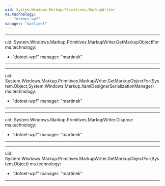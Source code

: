 ```yaml
---
uid: System.Windows.Markup.Primitives.MarkupWriter
ms.technology: 
  - "dotnet-wpf"
manager: "martinek"
---
```


---
uid: System.Windows.Markup.Primitives.MarkupWriter.GetMarkupObjectFor
ms.technology: 
  - "dotnet-wpf"
manager: "martinek"
---

---
uid: System.Windows.Markup.Primitives.MarkupWriter.GetMarkupObjectFor(System.Object,System.Windows.Markup.XamlDesignerSerializationManager)
ms.technology: 
  - "dotnet-wpf"
manager: "martinek"
---

---
uid: System.Windows.Markup.Primitives.MarkupWriter.Dispose
ms.technology: 
  - "dotnet-wpf"
manager: "martinek"
---

---
uid: System.Windows.Markup.Primitives.MarkupWriter.GetMarkupObjectFor(System.Object)
ms.technology: 
  - "dotnet-wpf"
manager: "martinek"
---
